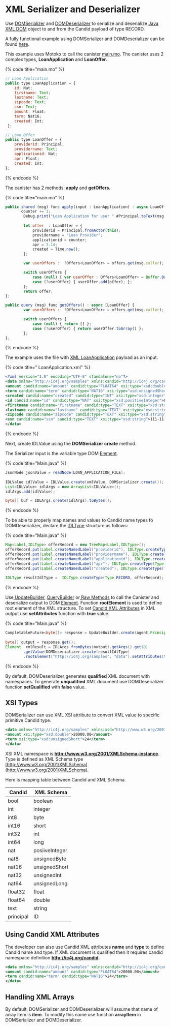 # XML Serializer and Deserializer

Use [DOMSerializer](https://github.com/ic4j/ic4j-candid/blob/master/src/main/java/org/ic4j/candid/dom/DOMSerializer.java) and [DOMDeserializer](https://github.com/ic4j/ic4j-candid/blob/master/src/main/java/org/ic4j/candid/dom/DOMDeserializer.java) to serialize and deserialize [Java XML DOM](https://docs.oracle.com/javase/8/docs/api/org/w3c/dom/package-summary.html) object to and from the Candid payload of type RECORD.&#x20;

A fully functional example using DOMSerializer and DOMDeserializer can be found [here](https://github.com/ic4j/samples/tree/master/IC4JXMLSample).

This example uses Motoko to call the canister [main.mo](https://github.com/ic4j/samples/blob/master/IC4JXMLSample/src/main.mo). The canister uses 2 complex types, **LoanApplication** and **LoanOffer.**

{% code title="main.mo" %}
```javascript
// Loan Application
public type LoanApplication = {
    id: Nat;
    firstname: Text;
    lastname: Text;
    zipcode: Text;
    ssn: Text;
    amount: Float;
    term: Nat16;
    created: Int;
 };

// Loan Offer
public type LoanOffer = {
    providerid: Principal;
    providername: Text;
    applicationid: Nat;
    apr: Float;
    created: Int;
};
```
{% endcode %}

The canister has 2 methods:  **apply** and **getOffers.**

{% code title="main.mo" %}
```javascript
public shared (msg) func apply(input : LoanApplication) : async LoanOffer { 
       counter += 1;
        Debug.print("Loan Application for user " #Principal.toText(msg.caller));
        
        let offer  : LoanOffer = {
            providerid = Principal.fromActor(this);
            providername = "Loan Provider";
            applicationid = counter;
            apr = 3.14;
            created = Time.now();
        };

        var userOffers :  ?Offers<LoanOffer> = offers.get(msg.caller);

        switch userOffers {
            case (null) { var userOffer : Offers<LoanOffer> = Buffer.Buffer(0); userOffer.add(offer);  offers.put(msg.caller, userOffer)};
            case (?userOffer) { userOffer.add(offer); };
        };
        return offer;
};

public query (msg) func getOffers() : async [LoanOffer] {
        var userOffers :  ?Offers<LoanOffer> = offers.get(msg.caller);

        switch userOffers {
            case (null) { return [] };
            case (?userOffer) { return userOffer.toArray() };
        };
};
```
{% endcode %}

The example uses the file with [XML LoanApplication](https://github.com/ic4j/samples/blob/master/IC4JXMLSample/src/resources/LoanApplication.xml) payload as an input.&#x20;

{% code title=" LoanApplication.xml" %}
```xml
<?xml version="1.0" encoding="UTF-8" standalone="no"?>
<data xmlns="http://ic4j.org/samples" xmlns:candid="http://ic4j.org/candid" xmlns:xsd="http://www.w3.org/2001/XMLSchema" xmlns:xsi="http://www.w3.org/2001/XMLSchema-instance" candid:type="RECORD">
<amount candid:name="amount" candid:type="FLOAT64" xsi:type="xsd:double">20000.00</amount>
<term candid:name="term" candid:type="NAT16" xsi:type="xsd:unsignedShort">24</term>
<created candid:name="created" candid:type="INT" xsi:type="xsd:integer">0</created>
<id candid:name="id" candid:type="NAT" xsi:type="xsd:positiveInteger">0</id>
<firstname candid:name="firstname" candid:type="TEXT" xsi:type="xsd:string">John</firstname>
<lastname candid:name="lastname" candid:type="TEXT" xsi:type="xsd:string">Doe</lastname>
<zipcode candid:name="zipcode" candid:type="TEXT" xsi:type="xsd:string">99999</zipcode>
<ssn candid:name="ssn" candid:type="TEXT" xsi:type="xsd:string">111-11-1111</ssn>
</data>

```
{% endcode %}

Next, create IDLValue using the **DOMSerializer create** method.&#x20;

The Serializer input is the variable type DOM [Element](https://docs.oracle.com/javase/8/docs/api/org/w3c/dom/Element.html).

{% code title="Main.java" %}
```java
JsonNode jsonValue = readNode(LOAN_APPLICATION_FILE);
		
IDLValue idlValue = IDLValue.create(xmlValue, DOMSerializer.create());
List<IDLValue> idlArgs = new ArrayList<IDLValue>();
idlArgs.add(idlValue);

byte[] buf = IDLArgs.create(idlArgs).toBytes();
```
{% endcode %}

To be able to properly map names and values to Candid name types fo DOMDeserializer, declare the [IDLType](../using-idlargs.md#idltype) structure as follows:

{% code title="Main.java" %}
```java
Map<Label,IDLType> offerRecord = new TreeMap<Label,IDLType>();
offerRecord.put(Label.createNamedLabel("providerid"), IDLType.createType(Type.PRINCIPAL));
offerRecord.put(Label.createNamedLabel("providername"), IDLType.createType(Type.TEXT));
offerRecord.put(Label.createNamedLabel("applicationid"), IDLType.createType(Type.NAT));	
offerRecord.put(Label.createNamedLabel("apr"), IDLType.createType(Type.FLOAT64));		
offerRecord.put(Label.createNamedLabel("created"), IDLType.createType(Type.INT));
		
IDLType resultIdlType =  IDLType.createType(Type.RECORD, offerRecord);	
```
{% endcode %}

Use[ UpdateBuilder](../querybuilder-and-updatebuilder.md#updatebuilder), [QueryBuilder](../querybuilder-and-updatebuilder.md#querybuilder) or[ Raw Methods](../using-raw-agent-methods.md) to call the Canister and deserialize output to DOM [Element](https://docs.oracle.com/javase/8/docs/api/org/w3c/dom/Element.html).  Function **rootElement** is used to define root element of the XML structure. To set [Candid XML Attributes](xml-serializer-and-deserializer.md#undefined) in XML output use **setAttributes** function with **true** value.

{% code title="Main.java" %}
```java
CompletableFuture<byte[]> response = UpdateBuilder.create(agent,Principal.fromString(icCanister), "apply").arg(buf).callAndWait(Waiter.create(60, 5));
		
byte[] output = response.get();
Element  xmlResult = IDLArgs.fromBytes(output).getArgs().get(0)
		.getValue(DOMDeserializer.create(resultIdlType)
		.rootElement("http://ic4j.org/samples", "data").setAttributes(true), Element.class);
```
{% endcode %}

By default, DOMDeserializer generates **qualified** XML document with namespaces. To generate **unqualified** XML document use DOMDeserializer function **setQualified** with **false** value.

## XSI Types

DOMSerializer can use XML XSI attribute to convert XML value to specific primitive Candid type.&#x20;

```xml
<data xmlns="http://ic4j.org/samples" xmlns:xsd="http://www.w3.org/2001/XMLSchema" xmlns:xsi="http://www.w3.org/2001/XMLSchema-instance">
<amount xsi:type="xsd:double">20000.00</amount>
<term xsi:type="xsd:unsignedShort">24</term>
</data>
```

XSI XML namespace is **http://www.w3.org/2001/XMLSchema-instance**. Type is defined as XML Schema type [http://www.w3.org/2001/XMLSchema](http://www.w3.org/2001/XMLSchema).

Here is mapping table between Candid and XML Schema.



| Candid    | XML Schema     |
| --------- | -------------- |
| bool      | boolean        |
| int       | integer        |
| int8      | byte           |
| int16     | short          |
| int32     | int            |
| int64     | long           |
| nat       | posiiveInteger |
| nat8      | unsignedByte   |
| nat16     | unsignedShort  |
| nat32     | unsignedInt    |
| nat64     | unsignedLong   |
| float32   | float          |
| float64   | double         |
| text      | string         |
| principal | ID             |

## Using Candid XML Attributes

The developer can also use Candid XML attributes **name** and **type** to define Candid name and type. If XML document is qualified then it requires candid namespace definition **http://ic4j.org/candid.**

```xml
<data xmlns="http://ic4j.org/samples" xmlns:candid="http://ic4j.org/candid" candid:type="RECORD">
<amount candid:name="amount" candid:type="FLOAT64">20000.00</amount>
<term candid:name="term" candid:type="NAT16">24</term>
</data>
```

## Handling XML Arrays

By default, DOMSerializer and DOMDeserializer will assume that name of array item is **item**. To modify this name use function **arrayItem** in DOMSerializer and DOMDeserializer.
